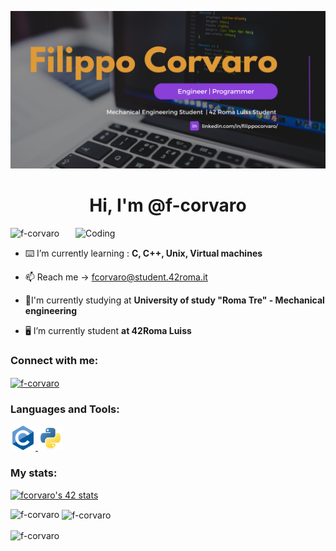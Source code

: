 ![Banner](https://github.com/f-corvaro/f-corvaro/blob/main/Banner.png)

<h1 align="center">Hi, I'm @f-corvaro </h1>

<img align="right" alt="Coding" width="400" src="https://media0.giphy.com/media/qgQUggAC3Pfv687qPC/giphy.gif?cid=790b76113b436609d62942c29651694ad708c581098838a8&rid=giphy.gif&ct=g">

<p align="left"> <img src="https://komarev.com/ghpvc/?username=f-corvaro&label=Profile%20views&color=e506bc&style=flat" alt="f-corvaro" /> </p>

- ⌨️ I’m currently learning : **C, C++, Unix, Virtual machines**

- 📫 Reach me -> [fcorvaro@student.42roma.it](fcorvaro@student.42roma.it)

- 🔧I'm currently studying at **University of study "Roma Tre" - Mechanical engineering**

- 🖥 I’m currently student **at 42Roma Luiss**

<h3 align="left">Connect with me:</h3>

<p align="left">

<a href="https://linkedin.com/in/f-corvaro" target="blank"><img align="center" src="https://raw.githubusercontent.com/rahuldkjain/github-profile-readme-generator/master/src/images/icons/Social/linked-in-alt.svg" alt="f-corvaro" height="30" width="40" /></a>

</p>

<h3 align="left">Languages and Tools:</h3>

<p align="left"> <a href="https://www.cprogramming.com/" target="_blank" rel="noreferrer"> <img src="https://raw.githubusercontent.com/devicons/devicon/master/icons/c/c-original.svg" alt="c" width="40" height="40"/> </a> <a href="https://www.python.org" target="_blank" rel="noreferrer"> <img src="https://raw.githubusercontent.com/devicons/devicon/master/icons/python/python-original.svg" alt="python" width="40" height="40"/> </a> </p>

<h3 align="left">My stats:</h3>
<a href="https://github.com/JaeSeoKim/badge42"><img src="https://badge42.vercel.app/api/v2/clftrr31n000608jvhnng5zld/stats?cursusId=21&coalitionId=125" alt="fcorvaro's 42 stats" /></a></p>

<p><img align="left" src="https://github-readme-stats.vercel.app/api/top-langs?username=f-corvaro&show_icons=true&theme=dark&title_color=e506bc&text_color=ffffff&locale=en&layout=compact" alt="f-corvaro" /></p>

<p>&nbsp;<img align="center" src="https://github-readme-stats.vercel.app/api?username=f-corvaro&show_icons=true&theme=dark&title_color=e506bc&text_color=ffffff&locale=en" alt="f-corvaro" /></p>

<p><img align="center" src="https://github-readme-streak-stats.herokuapp.com/?user=f-corvaro&theme=dark" alt="f-corvaro" /></p>
